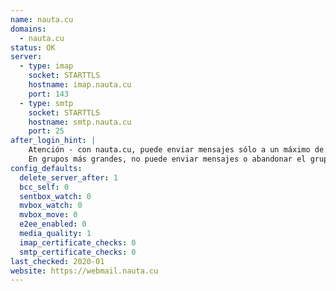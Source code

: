 ```yaml
---
name: nauta.cu
domains:
  - nauta.cu
status: OK
server:
  - type: imap
    socket: STARTTLS
    hostname: imap.nauta.cu
    port: 143
  - type: smtp
    socket: STARTTLS
    hostname: smtp.nauta.cu
    port: 25
after_login_hint: |
    Atención - con nauta.cu, puede enviar mensajes sólo a un máximo de 20 personas a la vez.
    En grupos más grandes, no puede enviar mensajes o abandonar el grupo.
config_defaults:
  delete_server_after: 1
  bcc_self: 0
  sentbox_watch: 0
  mvbox_watch: 0
  mvbox_move: 0
  e2ee_enabled: 0
  media_quality: 1
  imap_certificate_checks: 0
  smtp_certificate_checks: 0
last_checked: 2020-01
website: https://webmail.nauta.cu
---
```


